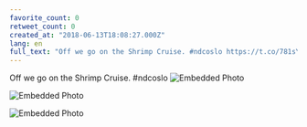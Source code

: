 ```yaml
---
favorite_count: 0
retweet_count: 0
created_at: "2018-06-13T18:08:27.000Z"
lang: en
full_text: "Off we go on the Shrimp Cruise. #ndcoslo https://t.co/781sYzswoS"
---
```


Off we go on the Shrimp Cruise. #ndcoslo
![Embedded Photo](https://twitter-media-coderbyheart.s3.eu-north-1.amazonaws.com/1006961510323769348-DflyG2zX0AAapOt.jpg)

![Embedded Photo](https://twitter-media-coderbyheart.s3.eu-north-1.amazonaws.com/1006961510323769348-DflyIKSX0AE6UhY.jpg)

![Embedded Photo](https://twitter-media-coderbyheart.s3.eu-north-1.amazonaws.com/1006961510323769348-DflyJbAXcAAvFKu.jpg)

